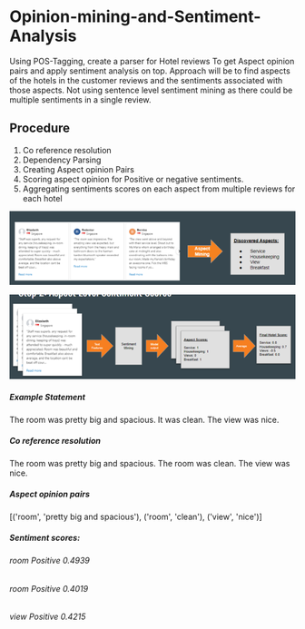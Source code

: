 # Opinion-mining-and-Sentiment-Analysis
Using POS-Tagging, create a parser for Hotel reviews To get Aspect opinion pairs and apply sentiment analysis on top.
Approach will be to find aspects of the hotels in the customer reviews and the sentiments associated with those aspects. 
Not using sentence level sentiment mining as there could be multiple sentiments in a single review.

## Procedure

1. Co reference resolution
2. Dependency Parsing
3. Creating Aspect opinion Pairs
4. Scoring aspect opinion for Positive or negative sentiments.
5. Aggregating sentiments scores on each aspect from multiple reviews for each hotel


![alt text](https://github.com/bhavya-rema/Opinion-mining-and-Sentiment-Analysis/blob/main/Aspect_mining.png)


![alt text](https://github.com/bhavya-rema/Opinion-mining-and-Sentiment-Analysis/blob/main/Sentiment_mining.png)

##### Example Statement
The room was pretty big and spacious.  It was clean.  The view was nice.

##### Co reference resolution
The room was pretty big and spacious.  The room was clean.  The view was nice.

##### Aspect opinion pairs
[('room', 'pretty big and spacious'), ('room', 'clean'), ('view', 'nice')]

##### Sentiment scores:
###### room Positive 0.4939
###### room Positive 0.4019
###### view Positive 0.4215
